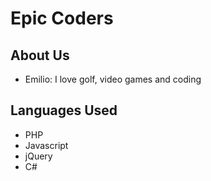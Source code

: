 # Epic Coders

## About Us

 - Emilio: I love golf, video games and coding
 
## Languages Used
  - PHP
  - Javascript
  - jQuery
  - C#

